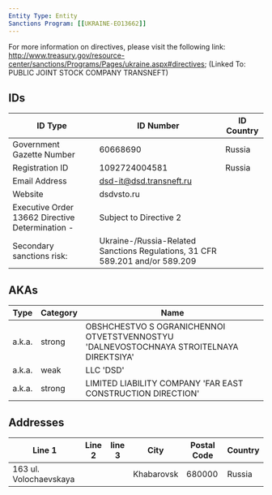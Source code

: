 ```yaml
---
Entity Type: Entity
Sanctions Program: [[UKRAINE-EO13662]]
---
```

For more information on directives, please visit the following link: http://www.treasury.gov/resource-center/sanctions/Programs/Pages/ukraine.aspx#directives; (Linked To: PUBLIC JOINT STOCK COMPANY TRANSNEFT)

## IDs
| ID Type | ID Number | ID Country |
|---------|-----------|------------|
| Government Gazette Number | 60668690 | Russia |
| Registration ID | 1092724004581 | Russia |
| Email Address | dsd-it@dsd.transneft.ru |  |
| Website | dsdvsto.ru |  |
| Executive Order 13662 Directive Determination - | Subject to Directive 2 |  |
| Secondary sanctions risk: | Ukraine-/Russia-Related Sanctions Regulations, 31 CFR 589.201 and/or 589.209 |  |


## AKAs
| Type | Category | Name      | 
|------|----------|-----------|
| a.k.a. | strong | OBSHCHESTVO S OGRANICHENNOI OTVETSTVENNOSTYU 'DALNEVOSTOCHNAYA STROITELNAYA DIREKTSIYA' |
| a.k.a. | weak | LLC 'DSD' |
| a.k.a. | strong | LIMITED LIABILITY COMPANY 'FAR EAST CONSTRUCTION DIRECTION' |


## Addresses
| Line 1 | Line 2 | line 3 | City | Postal Code| Country | 
|--------|--------|--------|------|------------|---------|
| 163 ul. Volochaevskaya |  |  | Khabarovsk | 680000 | Russia |

